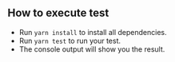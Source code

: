 ## How to execute test

- Run `yarn install` to install all dependencies.
- Run `yarn test` to run your test.
- The console output will show you the result.

